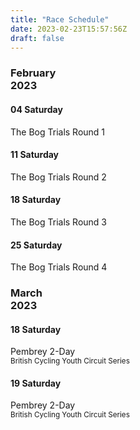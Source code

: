 ```yaml
---
title: "Race Schedule"
date: 2023-02-23T15:57:56Z
draft: false
---
```


<div class="w3-row">
  <h3>February<br>2023</h3>
</div>

<div class="w3-row">
  <div class="w3-quarter">
    <div class="w3-container">
      <div class="w3-card w3-round-large">
        <div class="w3-container w3-padding-16">
          <h4 class="w3-bottombar">04 Saturday</h4>
          <div class="w3-cell">
            The Bog Trials Round 1
          </div>
        </div>
      </div>
    </div>
  </div>

  <div class="w3-quarter">
    <div class="w3-container">
      <div class="w3-card w3-round-large">
        <div class="w3-container w3-padding-16">
          <h4 class="w3-bottombar">11 Saturday</h4>
          <div class="w3-cell">
            The Bog Trials Round 2
          </div>
        </div>
      </div>
    </div>
  </div>

  <div class="w3-quarter">
    <div class="w3-container">
      <div class="w3-card w3-round-large">
        <div class="w3-container w3-padding-16">
          <h4 class="w3-bottombar">18 Saturday</h4>
          <div class="w3-cell">
            The Bog Trials Round 3
          </div>
        </div>
      </div>
    </div>
  </div>

  <div class="w3-quarter">
    <div class="w3-container">
      <div class="w3-card w3-round-large">
        <div class="w3-container w3-padding-16">
          <h4 class="w3-bottombar">25 Saturday</h4>
          <div class="w3-cell">
            The Bog Trials Round 4
          </div>
        </div>
      </div>
    </div>
  </div>
</div>

<div class="w3-row">
  <h3>March<br>2023</h3>
</div>

<div class="w3-row">
  <div class="w3-quarter">
    <div class="w3-container">
      <div class="w3-card w3-round-large">
        <div class="w3-container w3-padding-16">
          <h4 class="w3-bottombar">18 Saturday</h4>
          <div class="w3-cell">
            Pembrey 2-Day
            </br>
            <sub>British Cycling Youth Circuit Series</sub>
          </div>
        </div>
      </div>
    </div>
  </div>

  <div class="w3-quarter">
    <div class="w3-container">
      <div class="w3-card w3-round-large">
        <div class="w3-container w3-padding-16">
          <h4 class="w3-bottombar">19 Saturday</h4>
          <div class="w3-cell">
            Pembrey 2-Day
            </br>
            <sub>British Cycling Youth Circuit Series</sub>
          </div>
        </div>
      </div>
    </div>
  </div>
</div>
